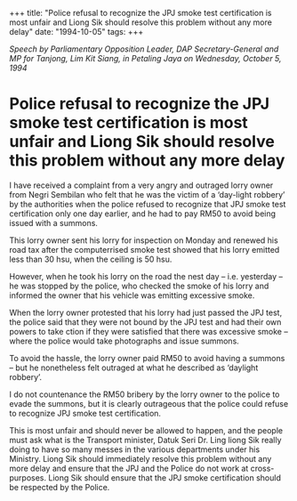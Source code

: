 +++ 
title: "Police refusal to recognize the JPJ smoke test certification is most unfair and Liong Sik should resolve this problem without any more delay"
date: "1994-10-05"
tags:
+++

_Speech by Parliamentary Opposition Leader, DAP Secretary-General and MP for Tanjong, Lim Kit Siang, in Petaling Jaya on Wednesday, October 5, 1994_

# Police refusal to recognize the JPJ smoke test certification is most unfair and Liong Sik should resolve this problem without any more delay

I have received a complaint from a very angry and outraged lorry owner from Negri Sembilan who felt that he was the victim of a ‘day-light robbery’ by the authorities when the police refused to recognize that JPJ smoke test certification only one day earlier, and he had to pay RM50 to avoid being issued with a summons.</u>

This lorry owner sent his lorry for inspection on Monday and renewed his road tax after the computerrised smoke test showed that his lorry emitted less than 30 hsu, when the ceiling is 50 hsu.

However, when he took his lorry on the road the nest day – i.e. yesterday – he was stopped by the police, who checked the smoke of his lorry and informed the owner that his vehicle was emitting excessive smoke.

When the lorry owner protested that his lorry had just passed the JPJ test, the police said that they were not bound by the JPJ test and had their own powers to take ction if they were satisfied that there was excessive smoke – where the police would take photographs and issue summons.

To avoid the hassle, the lorry owner paid RM50 to avoid having a summons – but he nonetheless felt outraged at what he described as ‘daylight robbery’.

I do not countenance the RM50 bribery by the lorry owner to the police to evade the summons, but it is clearly outrageous that the police could refuse to recognize JPJ smoke test certification.

This is most unfair and should never be allowed to happen, and the people must ask what is the Transport minister, Datuk Seri Dr. Ling liong Sik really doing to have so many messes in the various departments under his Ministry. Liong Sik should immediately resolve this problem without any more delay and ensure that the JPJ and the Police do not work at cross-purposes. Liong Sik should ensure that the JPJ smoke certification should be respected by the Police.
 
